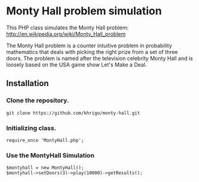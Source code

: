 # Monty Hall problem simulation

This PHP class simulates the Monty Hall problem: http://en.wikipedia.org/wiki/Monty_Hall_problem

The Monty Hall problem is a counter intuitive problem in probability mathematics that deals with picking the right prize from a set of three doors. The problem is named after the television celebrity Monty Hall and is loosely based on the USA game show Let's Make a Deal.

## Installation

### Clone the repository.

```
git clone https://github.com/khrigo/monty-hall.git
```

### Initializing class.

```
require_once 'MontyHall.php';
```

### Use the MontyHall Simulation

```
$montyhall = new MontyHall();
$montyhall->setDoors(3)->play(10000)->getResults();
```